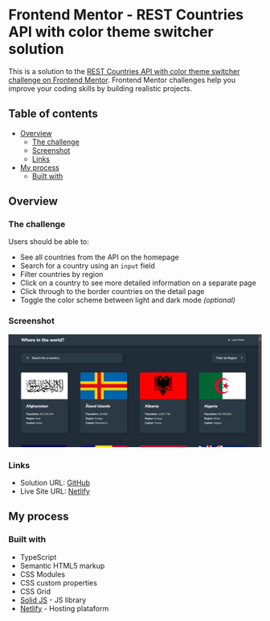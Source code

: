 # Frontend Mentor - REST Countries API with color theme switcher solution

This is a solution to the [REST Countries API with color theme switcher challenge on Frontend Mentor](https://www.frontendmentor.io/challenges/rest-countries-api-with-color-theme-switcher-5cacc469fec04111f7b848ca). Frontend Mentor challenges help you improve your coding skills by building realistic projects.

## Table of contents

- [Overview](#overview)
  - [The challenge](#the-challenge)
  - [Screenshot](#screenshot)
  - [Links](#links)
- [My process](#my-process)
  - [Built with](#built-with)

## Overview

### The challenge

Users should be able to:

- See all countries from the API on the homepage
- Search for a country using an `input` field
- Filter countries by region
- Click on a country to see more detailed information on a separate page
- Click through to the border countries on the detail page
- Toggle the color scheme between light and dark mode _(optional)_

### Screenshot

![](./images/screenshot.png)

### Links

- Solution URL: [GitHub](https://github.com/gustavo-shigueo/rest-countries)
- Live Site URL: [Netlify](https://wondrous-meerkat-3330d4.netlify.app/)

## My process

### Built with

- TypeScript
- Semantic HTML5 markup
- CSS Modules
- CSS custom properties
- CSS Grid
- [Solid JS](https://www.solidjs.com/) - JS library
- [Netlify](https://app.netlify.com/) - Hosting plataform
